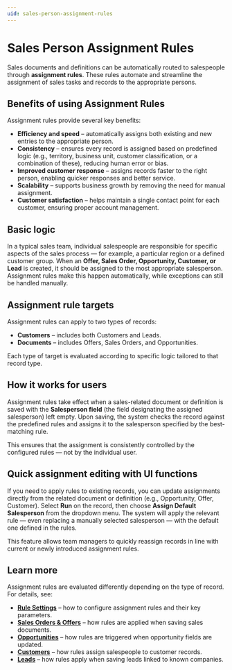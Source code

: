 ```yaml
---
uid: sales-person-assignment-rules
---
```


# Sales Person Assignment Rules

Sales documents and definitions can be automatically routed to salespeople through **assignment rules**. These rules automate and streamline the assignment of sales tasks and records to the appropriate persons.


## Benefits of using Assignment Rules
Assignment rules provide several key benefits:

- **Efficiency and speed** – automatically assigns both existing and new entries to the appropriate person.  
- **Consistency** – ensures every record is assigned based on predefined logic (e.g., territory, business unit, customer classification, or a combination of these), reducing human error or bias.  
- **Improved customer response** – assigns records faster to the right person, enabling quicker responses and better service.  
- **Scalability** – supports business growth by removing the need for manual assignment.  
- **Customer satisfaction** – helps maintain a single contact point for each customer, ensuring proper account management.  


## Basic logic
In a typical sales team, individual salespeople are responsible for specific aspects of the sales process — for example, a particular region or a defined customer group. When an **Offer, Sales Order, Opportunity, Customer, or Lead** is created, it should be assigned to the most appropriate salesperson. Assignment rules make this happen automatically, while exceptions can still be handled manually.

## Assignment rule targets
Assignment rules can apply to two types of records:

- **Customers** – includes both Customers and Leads.  
- **Documents** – includes Offers, Sales Orders, and Opportunities.  

Each type of target is evaluated according to specific logic tailored to that record type.


## How it works for users
Assignment rules take effect when a sales-related document or definition is saved with the **Salesperson field** (the field designating the assigned salesperson) left empty. Upon saving, the system checks the record against the predefined rules and assigns it to the salesperson specified by the best-matching rule.

This ensures that the assignment is consistently controlled by the configured rules — not by the individual user.


## Quick assignment editing with UI functions
If you need to apply rules to existing records, you can update assignments directly from the related document or definition (e.g., Opportunity, Offer, Customer). Select **Run** on the record, then choose **Assign Default Salesperson** from the dropdown menu. The system will apply the relevant rule — even replacing a manually selected salesperson — with the default one defined in the rules.  

This feature allows team managers to quickly reassign records in line with current or newly introduced assignment rules.


## Learn more
Assignment rules are evaluated differently depending on the type of record.  
For details, see:

- [**Rule Settings**](./Rule-Settings.md) – how to configure assignment rules and their key parameters.  
- [**Sales Orders & Offers**](./Sales-Orders-Offers.md) – how rules are applied when saving sales documents.  
- [**Opportunities**](./Opportunities.md) – how rules are triggered when opportunity fields are updated.  
- [**Customers**](./Customers.md) – how rules assign salespeople to customer records.  
- [**Leads**](./Leads.md) – how rules apply when saving leads linked to known companies.  
